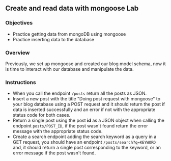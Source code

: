 ## Create and read data with mongoose Lab

### Objectives

- Practice getting data from mongoDB using mongoose
- Practice inserting data to the database

### Overview

Previously, we set up mongoose and created our blog model schema, now it is time to interact with our database and manipulate the data.

### Instructions

- When you call the endpoint `/posts` return all the posts as JSON.
- Insert a new post with the title "Doing post request with mongoose" to your blog database using a POST request and it should return the post if data is inserted successfully and an error if not with the appropriate status code for both cases.
- Return a single post using the post **id** as a JSON object when calling the endpoint `posts/POST_ID`, if the post wasn't found return the error message with the appropriate status code.
- Create a search endpoint adding the search keyword as a query in a GET request, you should have an endpoint `/posts/search?q=KEYWORD` and, it should return a single post corresponding to the keyword, or an error message if the post wasn't found.
